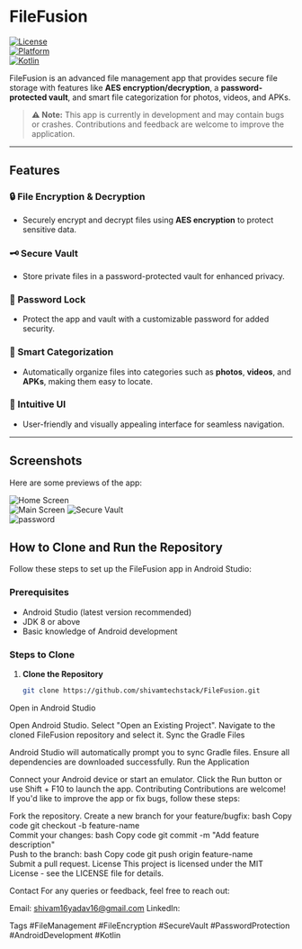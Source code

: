 # FileFusion
[![License](https://img.shields.io/badge/License-MIT-blue.svg)](LICENSE)  
[![Platform](https://img.shields.io/badge/Platform-Android-green)](https://developer.android.com)  
[![Kotlin](https://img.shields.io/badge/Language-Kotlin-orange)](https://kotlinlang.org/)

FileFusion is an advanced file management app that provides secure file storage with features like **AES encryption/decryption**, a **password-protected vault**, and smart file categorization for photos, videos, and APKs.

> **⚠ Note:** This app is currently in development and may contain bugs or crashes. Contributions and feedback are welcome to improve the application.
---

## Features

### 🔒 File Encryption & Decryption
- Securely encrypt and decrypt files using **AES encryption** to protect sensitive data.

### 🗝️ Secure Vault
- Store private files in a password-protected vault for enhanced privacy.

### 🔐 Password Lock
- Protect the app and vault with a customizable password for added security.

### 📁 Smart Categorization
- Automatically organize files into categories such as **photos**, **videos**, and **APKs**, making them easy to locate.

### 🎨 Intuitive UI
- User-friendly and visually appealing interface for seamless navigation.

---

## Screenshots
Here are some previews of the app:

![Home Screen](Screenshots/homescreen.jpg)  
![Main Screen](Screenshots/mainscreen.jpg)
![Secure Vault](Screenshots/securevault.jpg)  
![password](Screenshots/passwordscreen.jpg)

## How to Clone and Run the Repository

Follow these steps to set up the FileFusion app in Android Studio:

### Prerequisites
- Android Studio (latest version recommended)
- JDK 8 or above
- Basic knowledge of Android development

### Steps to Clone
1. **Clone the Repository**
   ```bash  
   git clone https://github.com/shivamtechstack/FileFusion.git  
Open in Android Studio

Open Android Studio.
Select "Open an Existing Project".
Navigate to the cloned FileFusion repository and select it.
Sync the Gradle Files

Android Studio will automatically prompt you to sync Gradle files.
Ensure all dependencies are downloaded successfully.
Run the Application

Connect your Android device or start an emulator.
Click the Run button or use Shift + F10 to launch the app.
Contributing
Contributions are welcome! If you'd like to improve the app or fix bugs, follow these steps:

Fork the repository.
Create a new branch for your feature/bugfix:
bash
Copy code
git checkout -b feature-name  
Commit your changes:
bash
Copy code
git commit -m "Add feature description"  
Push to the branch:
bash
Copy code
git push origin feature-name  
Submit a pull request.
License
This project is licensed under the MIT License - see the LICENSE file for details.

Contact
For any queries or feedback, feel free to reach out:

Email: shivam16yadav16@gmail.com
LinkedIn:

Tags
#FileManagement
#FileEncryption
#SecureVault
#PasswordProtection
#AndroidDevelopment
#Kotlin